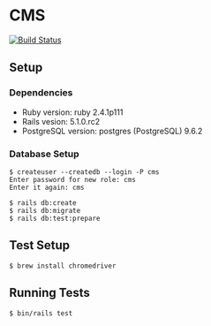 # CMS

[![Build Status](https://travis-ci.org/parametertechnologies/cms.svg?branch=master)](https://travis-ci.org/parametertechnologies/cms)

## Setup

### Dependencies

  * Ruby version: ruby 2.4.1p111
  * Rails vesion: 5.1.0.rc2
  * PostgreSQL version: postgres (PostgreSQL) 9.6.2

### Database Setup

```
$ createuser --createdb --login -P cms
Enter password for new role: cms
Enter it again: cms

$ rails db:create
$ rails db:migrate
$ rails db:test:prepare
```

## Test Setup
```
$ brew install chromedriver
```

## Running Tests
```
$ bin/rails test
```
